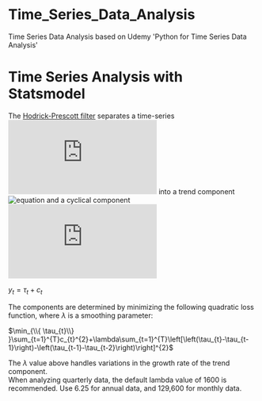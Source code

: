 # Time_Series_Data_Analysis
Time Series Data Analysis based on Udemy 'Python for Time Series Data Analysis'

# Time Series Analysis with Statsmodel
The <a href='https://en.wikipedia.org/wiki/Hodrick%E2%80%93Prescott_filter'>Hodrick-Prescott filter</a> separates a time-series  ![equation](http://www.sciweavers.org/tex2img.php?eq=%20y_%7Bt%7D&bc=White&fc=Black&im=jpg&fs=12&ff=arev&edit=0)
 into a trend component ![equation](https://bit.ly/2LN76tC) and a cyclical component ![equation](http://www.sciweavers.org/tex2img.php?eq=c_%7Bt%7D%20&bc=White&fc=Black&im=jpg&fs=12&ff=arev&edit=0)

$y_t = \tau_t + c_t$

The components are determined by minimizing the following quadratic loss function, where $\lambda$ is a smoothing parameter:

$\min_{\\{ \tau_{t}\\} }\sum_{t=1}^{T}c_{t}^{2}+\lambda\sum_{t=1}^{T}\left[\left(\tau_{t}-\tau_{t-1}\right)-\left(\tau_{t-1}-\tau_{t-2}\right)\right]^{2}$


The $\lambda$ value above handles variations in the growth rate of the trend component.<br>When analyzing quarterly data, the default lambda value of 1600 is recommended. Use 6.25 for annual data, and 129,600 for monthly data.
